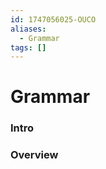 ```yaml
---
id: 1747056025-OUCO
aliases:
  - Grammar
tags: []
---
```


# Grammar



### Intro 


### Overview 

